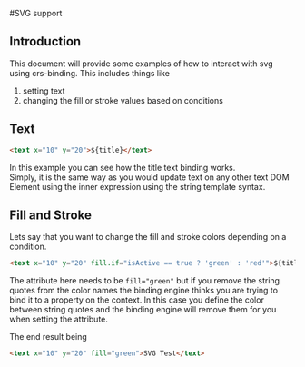 #SVG support

## Introduction
This document will provide some examples of how to interact with svg using crs-binding.
This includes things like

1. setting text
1. changing the fill or stroke values based on conditions

## Text
```html
<text x="10" y="20">${title}</text>
```

In this example you can see how the title text binding works.  
Simply, it is the same way as you would update text on any other text DOM Element using the inner expression using the string template syntax.

## Fill and Stroke
Lets say that you want to change the fill and stroke colors depending on a condition.

```html
<text x="10" y="20" fill.if="isActive == true ? 'green' : 'red'">${title}</text>
```

The attribute here needs to be `fill="green"` but if you remove the string quotes from the color names the binding engine thinks you are trying to bind it to a property on the context. In this case you define the color between string quotes and the binding engine will remove them for you when setting the attribute.

The end result being

```html
<text x="10" y="20" fill="green">SVG Test</text>
```